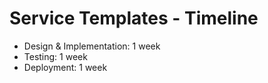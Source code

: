 # Service Templates - Timeline

- Design & Implementation: 1 week
- Testing: 1 week
- Deployment: 1 week
